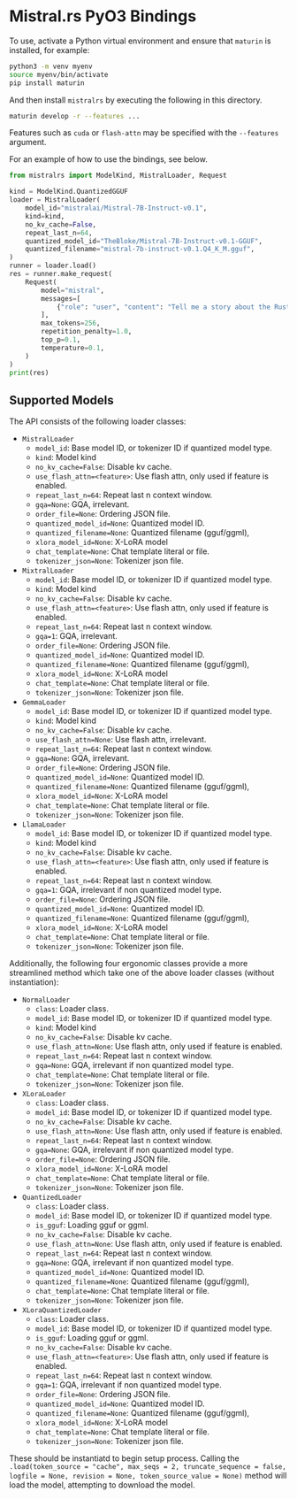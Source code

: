 # Mistral.rs PyO3 Bindings

To use, activate a Python virtual environment and ensure that `maturin` is installed, for example:

```bash
python3 -m venv myenv
source myenv/bin/activate
pip install maturin
```

And then install `mistralrs` by executing the following in this directory.

```bash
maturin develop -r --features ...
```

Features such as `cuda` or `flash-attn` may be specified with the `--features` argument.

For an example of how to use the bindings, see below.

```python
from mistralrs import ModelKind, MistralLoader, Request

kind = ModelKind.QuantizedGGUF
loader = MistralLoader(
    model_id="mistralai/Mistral-7B-Instruct-v0.1",
    kind=kind,
    no_kv_cache=False,
    repeat_last_n=64,
    quantized_model_id="TheBloke/Mistral-7B-Instruct-v0.1-GGUF",
    quantized_filename="mistral-7b-instruct-v0.1.Q4_K_M.gguf",
)
runner = loader.load()
res = runner.make_request(
    Request(
        model="mistral",
        messages=[
            {"role": "user", "content": "Tell me a story about the Rust type system."}
        ],
        max_tokens=256,
        repetition_penalty=1.0,
        top_p=0.1,
        temperature=0.1,
    )
)
print(res)
```

## Supported Models
The API consists of the following loader classes:
- `MistralLoader`
    - `model_id`: Base model ID, or tokenizer ID if quantized model type.
    - `kind`: Model kind
    - `no_kv_cache=False`: Disable kv cache.
    - `use_flash_attn=<feature>`: Use flash attn, only used if feature is enabled.
    - `repeat_last_n=64`: Repeat last n context window.
    - `gqa=None`: GQA, irrelevant.
    - `order_file=None`: Ordering JSON file.
    - `quantized_model_id=None`: Quantized model ID.
    - `quantized_filename=None`: Quantized filename (gguf/ggml),
    - `xlora_model_id=None`: X-LoRA model
    - `chat_template=None`: Chat template literal or file.
    - `tokenizer_json=None`: Tokenizer json file.
- `MixtralLoader`
    - `model_id`: Base model ID, or tokenizer ID if quantized model type.
    - `kind`: Model kind
    - `no_kv_cache=False`: Disable kv cache.
    - `use_flash_attn=<feature>`: Use flash attn, only used if feature is enabled.
    - `repeat_last_n=64`: Repeat last n context window.
    - `gqa=1`: GQA, irrelevant.
    - `order_file=None`: Ordering JSON file.
    - `quantized_model_id=None`: Quantized model ID.
    - `quantized_filename=None`: Quantized filename (gguf/ggml),
    - `xlora_model_id=None`: X-LoRA model
    - `chat_template=None`: Chat template literal or file.
    - `tokenizer_json=None`: Tokenizer json file.
- `GemmaLoader`
    - `model_id`: Base model ID, or tokenizer ID if quantized model type.
    - `kind`: Model kind
    - `no_kv_cache=False`: Disable kv cache.
    - `use_flash_attn=None`: Use flash attn, irrelevant.
    - `repeat_last_n=64`: Repeat last n context window.
    - `gqa=None`: GQA, irrelevant.
    - `order_file=None`: Ordering JSON file.
    - `quantized_model_id=None`: Quantized model ID.
    - `quantized_filename=None`: Quantized filename (gguf/ggml),
    - `xlora_model_id=None`: X-LoRA model
    - `chat_template=None`: Chat template literal or file.
    - `tokenizer_json=None`: Tokenizer json file.
- `LlamaLoader`
    - `model_id`: Base model ID, or tokenizer ID if quantized model type.
    - `kind`: Model kind
    - `no_kv_cache=False`: Disable kv cache.
    - `use_flash_attn=<feature>`: Use flash attn, only used if feature is enabled.
    - `repeat_last_n=64`: Repeat last n context window.
    - `gqa=1`: GQA, irrelevant if non quantized model type.
    - `order_file=None`: Ordering JSON file.
    - `quantized_model_id=None`: Quantized model ID.
    - `quantized_filename=None`: Quantized filename (gguf/ggml),
    - `xlora_model_id=None`: X-LoRA model
    - `chat_template=None`: Chat template literal or file.
    - `tokenizer_json=None`: Tokenizer json file.

Additionally, the following four ergonomic classes provide a more streamlined method which take one of the above loader classes (without instantiation):
- `NormalLoader`
    - `class`: Loader class.
    - `model_id`: Base model ID, or tokenizer ID if quantized model type.
    - `kind`: Model kind
    - `no_kv_cache=False`: Disable kv cache.
    - `use_flash_attn=None`: Use flash attn, only used if feature is enabled.
    - `repeat_last_n=64`: Repeat last n context window.
    - `gqa=None`: GQA, irrelevant if non quantized model type.
    - `chat_template=None`: Chat template literal or file.
    - `tokenizer_json=None`: Tokenizer json file.
- `XLoraLoader`
    - `class`: Loader class.
    - `model_id`: Base model ID, or tokenizer ID if quantized model type.
    - `no_kv_cache=False`: Disable kv cache.
    - `use_flash_attn=None`: Use flash attn, only used if feature is enabled.
    - `repeat_last_n=64`: Repeat last n context window.
    - `gqa=None`: GQA, irrelevant if non quantized model type.
    - `order_file=None`: Ordering JSON file.
    - `xlora_model_id=None`: X-LoRA model
    - `chat_template=None`: Chat template literal or file.
    - `tokenizer_json=None`: Tokenizer json file.
- `QuantizedLoader`
    - `class`: Loader class.
    - `model_id`: Base model ID, or tokenizer ID if quantized model type.
    - `is_gguf`: Loading gguf or ggml.
    - `no_kv_cache=False`: Disable kv cache.
    - `use_flash_attn=None`: Use flash attn, only used if feature is enabled.
    - `repeat_last_n=64`: Repeat last n context window.
    - `gqa=None`: GQA, irrelevant if non quantized model type.
    - `quantized_model_id=None`: Quantized model ID.
    - `quantized_filename=None`: Quantized filename (gguf/ggml),
    - `chat_template=None`: Chat template literal or file.
    - `tokenizer_json=None`: Tokenizer json file.
- `XLoraQuantizedLoader`
    - `class`: Loader class.
    - `model_id`: Base model ID, or tokenizer ID if quantized model type.
    - `is_gguf`: Loading gguf or ggml.
    - `no_kv_cache=False`: Disable kv cache.
    - `use_flash_attn=<feature>`: Use flash attn, only used if feature is enabled.
    - `repeat_last_n=64`: Repeat last n context window.
    - `gqa=1`: GQA, irrelevant if non quantized model type.
    - `order_file=None`: Ordering JSON file.
    - `quantized_model_id=None`: Quantized model ID.
    - `quantized_filename=None`: Quantized filename (gguf/ggml),
    - `xlora_model_id=None`: X-LoRA model
    - `chat_template=None`: Chat template literal or file.
    - `tokenizer_json=None`: Tokenizer json file.

These should be instantiatd to begin setup process. Calling the `.load(token_source = "cache", max_seqs = 2, truncate_sequence = false, logfile = None, revision = None, token_source_value = None)` method will load the model, attempting to download the model.